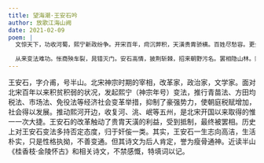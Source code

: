 ```yaml
---
title: 望海潮·王安石吟
author: 放歌江海山阙
date: 2021-02-09
poem: |
  文惊天下，功收河蜀，熙宁新政纷争。开宋百年，疴沉弊积，天潢贵胄骄横。百姓尽愁容。更金胡旗猎，虎踞燕云。社稷倾危，朝堂须赖响雷声。

  从来变法难功。怅商殃车裂，晁错灭门。安石高情，披荆斩棘，招来朝野污名。罢相隐山林。赋金陵怀古，瘦硬通神。千年雨洗，半山风骨更峥嵘。
---
```


王安石，字介甫，号半山。北宋神宗时期的宰相，改革家，政治家，文学家。面对北宋百年以来积贫积弱的状况，发起熙宁（神宗年号）变法，推行青苗法、方田均税法、市场法、免役法等经济社会变革举措，抑制了豪强势力，使朝庭税赋增加，社会得以发展。推动熙河开边，收复河、洮、岷等五州，是北宋开国以来取得的惟一一次大捷。王安石的改革触动了贵胄天潢的利益，受到抵制，最终被罢相。历史上对王安石变法多持否定态度，归于奸侫一类。其实，王安石一生志向高洁，生活朴实，只是性格执拗，不善变通。但其诗文为后人肯定，誉为瘦骨通神。近读半山《桂香枝·金陵怀古》和相关诗文，不禁感慨，特填词以记。
